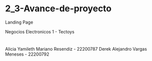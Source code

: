 # 2_3-Avance-de-proyecto
Landing Page

Negocios Electronicos 1 - Tectoys
#
Alicia Yamileth Mariano Resendiz - 22200787 
Derek Alejandro Vargas Meneses - 22200792
